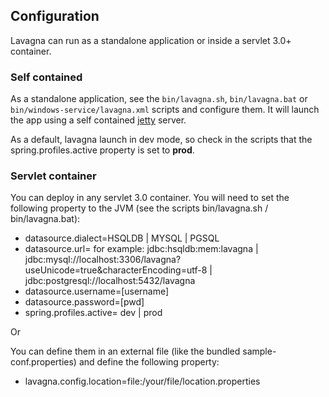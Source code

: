 ## Configuration

Lavagna can run as a standalone application or inside a servlet 3.0+ container.

### Self contained

As a standalone application, see the `bin/lavagna.sh`, `bin/lavagna.bat` or `bin/windows-service/lavagna.xml` scripts and configure them. It will launch the app using a self contained [jetty](https://www.eclipse.org/jetty/) server.

As a default, lavagna launch in dev mode, so check in the scripts that the spring.profiles.active property is set to **prod**.

### Servlet container

You can deploy in any servlet 3.0 container. You will need to set the following
property to the JVM (see the scripts bin/lavagna.sh / bin/lavagna.bat):

 - datasource.dialect=HSQLDB | MYSQL | PGSQL
 - datasource.url= for example: jdbc:hsqldb:mem:lavagna | jdbc:mysql://localhost:3306/lavagna?useUnicode=true&characterEncoding=utf-8 | jdbc:postgresql://localhost:5432/lavagna
 - datasource.username=[username]
 - datasource.password=[pwd]
 - spring.profiles.active= dev | prod

Or

You can define them in an external file (like the bundled sample-conf.properties) and define the following property:

 - lavagna.config.location=file:/your/file/location.properties
